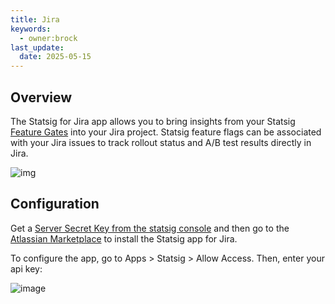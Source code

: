 ```yaml
---
title: Jira
keywords:
  - owner:brock
last_update:
  date: 2025-05-15
---
```


## Overview
The Statsig for Jira app allows you to bring insights from your Statsig [Feature Gates](/feature-flags/overview) into your Jira project. Statsig feature flags can be associated with your Jira issues to track rollout status and A/B test results directly in Jira.

![img](https://user-images.githubusercontent.com/75151332/130303182-c450027d-1a5d-4691-83bc-d3df59dbabb4.gif)

## Configuration
Get a [Server Secret Key from the statsig console](https://console.statsig.com/api_keys) and then go to the [Atlassian Marketplace](https://marketplace.atlassian.com/apps/1225708/statsig-for-jira?hosting=cloud&tab=overview) to install the Statsig app for Jira.

To configure the app, go to Apps > Statsig > Allow Access.  Then, enter your api key:

![image](https://user-images.githubusercontent.com/74584483/185266500-4695bad9-b219-4b51-8e88-cc6059799d50.png)
